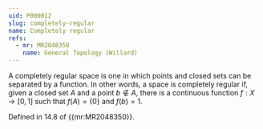 ```yaml
---
uid: P000012
slug: completely-regular
name: Completely regular
refs:
  - mr: MR2048350
    name: General Topology (Willard)
---
```

A completely regular space is one in which points and closed sets can be separated by a function.
In other words, a space is completely regular if, given a closed set $A$ and a point $b \notin A$, there is a continuous function $f:X \rightarrow [0,1]$ such that $f(A) = \{0\}$ and $f(b)=1$.

Defined in 14.8 of {{mr:MR2048350}}.
